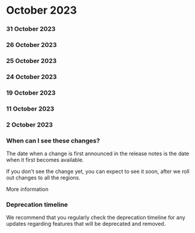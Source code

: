 ﻿# October 2023


### 31 October 2023




### 26 October 2023




### 25 October 2023




### 24 October 2023




### 19 October 2023




### 11 October 2023




### 2 October 2023




### When can I see these changes?

The date when a change is first announced in the release notes is the date when it first becomes available.

If you don't see the change yet, you can expect to see it soon, after we roll out changes to all the regions.

More information


### Deprecation timeline

We recommend that you regularly check the deprecation timeline for any updates regarding features that will be deprecated and removed.

